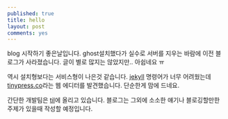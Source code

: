 ```yaml
---
published: true
title: hello
layout: post
comments: yes
---
```

blog 시작하기 좋은날입니다. ghost설치했다가 실수로 서버를 지우는 바람에 이전 블로그가 사라졌습니다. 글이 별로 많지는 않았지만.. 아쉽네요 ㅠ

역시 설치형보다는 서비스형이 나은것 같습니다. [jekyll](https://jekyllrb.com/) 명령어가 너무 어려웠는데 [tinypress.co](http://tinypress.co)라는 웹 에디터를 발견했습니다. 단순한게 맘에 드네요.

간단한 개발팀은 [til](https://github.com/subicura/til)에 올리고 있습니다. 블로그는 그외에 소소한 얘기나 블로깅할만한 주제가 있을때 작성할 예정입니다.
